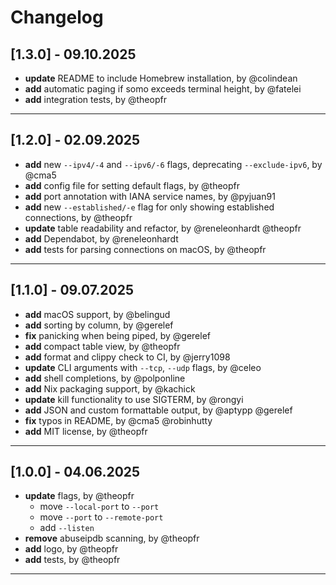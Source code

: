 # Changelog

## [1.3.0] - 09.10.2025
- **update** README to include Homebrew installation, by @colindean
- **add** automatic paging if somo exceeds terminal height, by @fatelei
- **add** integration tests, by @theopfr

---

## [1.2.0] - 02.09.2025
- **add** new `--ipv4/-4` and `--ipv6/-6` flags, deprecating `--exclude-ipv6`, by @cma5
- **add** config file for setting default flags, by @theopfr
- **add** port annotation with IANA service names, by @pyjuan91
- **add** new `--established/-e` flag for only showing established connections, by @theopfr
- **update** table readability and refactor, by @reneleonhardt @theopfr
- **add** Dependabot, by @reneleonhardt
- **add** tests for parsing connections on macOS, by @theopfr

---

## [1.1.0] - 09.07.2025
- **add** macOS support, by @belingud
- **add** sorting by column, by @gerelef
- **fix** panicking when being piped, by @gerelef
- **add** compact table view, by @theopfr
- **add** format and clippy check to CI, by @jerry1098
- **update** CLI arguments with `--tcp`, `--udp` flags, by @celeo
- **add** shell completions, by @polponline
- **add** Nix packaging support, by @kachick
- **update** kill functionality to use SIGTERM, by @rongyi
- **add** JSON and custom formattable output, by @aptypp @gerelef
- **fix** typos in README, by @cma5 @robinhutty
- **add** MIT license, by @theopfr

---

## [1.0.0] - 04.06.2025
- **update** flags, by @theopfr
    - move ``--local-port`` to ``--port``
    - move ``--port`` to ``--remote-port``
    - add ``--listen``
- **remove** abuseipdb scanning, by @theopfr
- **add** logo, by @theopfr
- **add** tests, by @theopfr

---